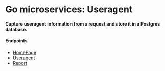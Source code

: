 # Go microservices: Useragent
#### Capture useragent information from a request and store it in a Postgres database.

#### Endpoints
* [HomePage](/)
* [Useragent](/useragent)
* [Report](/report)